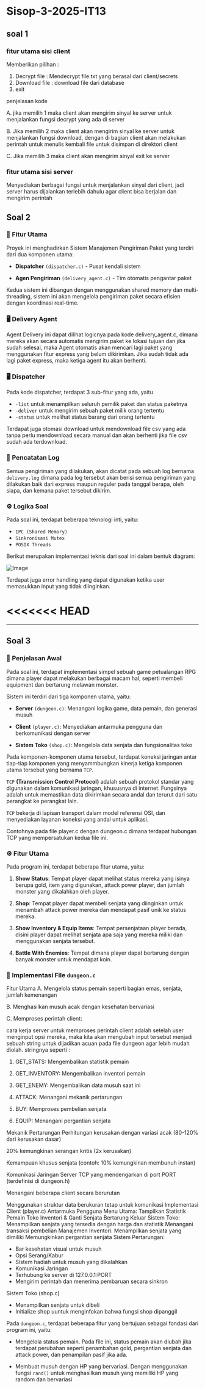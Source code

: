 # Sisop-3-2025-IT13

## soal 1

### fitur utama sisi client
Memberikan pilihan :
1. Decrypt file : Mendecrypt file.txt yang berasal dari client/secrets
2. Download file : download file dari database
3. exit

penjelasan kode

A. jika memilih 1 maka client akan mengirim sinyal ke server untuk menjalankan fungsi decrypt yang ada di server

B. Jika memilih 2 maka client akan mengirim sinyal ke server untuk menjalankan fungsi download, dengan di bagian client akan melakukan perintah untuk menulis kembali file untuk disimpan di direktori client

C. Jika memilih 3 maka client akan mengirim sinyal exit ke server

### fitur utama sisi server
Menyediakan berbagai fungsi untuk menjalankan sinyal dari client, jadi server harus dijalankan terlebih dahulu agar client bisa berjalan dan mengirim perintah


## Soal 2

### 📌 Fitur Utama

Proyek ini menghadirkan Sistem Manajemen Pengiriman Paket yang terdiri dari dua komponen utama:

- **Dispatcher** `(dispatcher.c)` - Pusat kendali sistem

- **Agen Pengiriman** `(delivery_agent.c)` - Tim otomatis pengantar paket

Kedua sistem ini dibangun dengan menggunakan shared memory dan multi-threading, sistem ini akan mengelola pengiriman paket secara efisien dengan koordinasi real-time.

### 🖥️ Delivery Agent

Agent Delivery ini dapat dilihat logicnya pada kode delivery_agent.c, dimana mereka akan secara automatis mengirim paket ke lokasi tujuan dan jika sudah selesai, maka Agent otomatis akan mencari lagi paket yang menggunakan fitur express yang belum dikirimkan. Jika sudah tidak ada lagi paket express, maka ketiga agent itu akan berhenti.

### 🖥️ Dispatcher

Pada kode dispatcher, terdapat 3 sub-fitur yang ada, yaitu

- `-list` untuk menampilkan seluruh pemilik paket dan status paketnya
- `-deliver` untuk mengirim sebuah paket milik orang tertentu
- `-status` untuk melihat status barang dari orang tertentu

Terdapat juga otomasi download untuk mendownload file csv yang ada tanpa perlu mendownload secara manual dan akan berhenti jika file csv sudah ada terdownload.

### 📝 Pencatatan Log

Semua pengiriman yang dilakukan, akan dicatat pada sebuah log bernama `delivery.log` dimana pada log tersebut akan berisi semua pengiriman yang dilakukan baik dari express maupun reguler pada tanggal berapa, oleh siapa, dan kemana paket tersebut dikirim.

### ⚙️ Logika Soal

Pada soal ini, terdapat beberapa teknologi inti, yaitu:
- `IPC (Shared Memory)`
- `Sinkronisasi Mutex`
- `POSIX Threads`

Berikut merupakan implementasi teknis dari soal ini dalam bentuk diagram:

![Image](https://github.com/user-attachments/assets/1a7408af-d1e6-4d77-8907-c3828aa5e3d1)

Terdapat juga error handling yang dapat digunakan ketika user memasukkan input yang tidak diinginkan.

<<<<<<< HEAD
=======
---

## Soal 3

### 📌 Penjelasan Awal

Pada soal ini, terdapat implementasi simpel sebuah game petualangan RPG dimana player dapat melakukan berbagai macam hal, seperti membeli equipment dan bertarung melawan monster.

Sistem ini terdiri dari tiga komponen utama, yaitu:

- **Server** `(dungeon.c)`: Menangani logika game, data pemain, dan generasi musuh

- **Client** `(player.c)`: Menyediakan antarmuka pengguna dan berkomunikasi dengan server

- **Sistem Toko** `(shop.c)`: Mengelola data senjata dan fungsionalitas toko

Pada komponen-komponen utama tersebut, terdapat koneksi jaringan antar tiap-tiap komponen yang menyammbungkan kinerja ketiga komponen utama tersebut yang bernama `TCP`.

`TCP` **(Transmission Control Protocol)** adalah sebuah protokol standar yang digunakan dalam komunikasi jaringan, khususnya di internet. Fungsinya adalah untuk memastikan data dikirimkan secara andal dan terurut dari satu perangkat ke perangkat lain. 

`TCP` bekerja di lapisan transport dalam model referensi OSI, dan menyediakan layanan koneksi yang andal untuk aplikasi. 

Contohnya pada file player.c dengan dungeon.c dimana terdapat hubungan TCP yang mempersatukan kedua file ini.

### ⚙️ Fitur Utama

Pada program ini, terdapat beberapa fitur utama, yaitu:

1. **Show Status**: Tempat player dapat melihat status mereka yang isinya berupa gold, item yang digunakan, attack power player, dan jumlah monster yang dikalahkan oleh player.

2. **Shop**: Tempat player dapat membeli senjata yang diinginkan untuk menambah attack power mereka dan mendapat pasif unik ke status mereka.

3. **Show Inventory & Equip Items**: Tempat persenjataan player berada, disini player dapat melihat senjata apa saja yang mereka miliki dan menggunakan senjata tersebut.

4. **Battle With Enemies**: Tempat dimana player dapat bertarung dengan banyak monster untuk mendapat koin.

### 🔧 Implementasi File `dungeon.c`

Fitur Utama
A. Mengelola status pemain seperti bagian emas, senjata, jumlah kemenangan

B. Menghasilkan musuh acak dengan kesehatan bervariasi

C. Memproses perintah client:

cara kerja server untuk memproses perintah client adalah setelah user menginput opsi mereka, maka kita akan mengubah input tersebut menjadi sebuah string untuk dijadikan acuan pada file dungeon agar lebih mudah diolah.
stringnya seperti :

1. GET_STATS: Mengembalikan statistik pemain

2. GET_INVENTORY: Mengembalikan inventori pemain

3. GET_ENEMY: Mengembalikan data musuh saat ini

4. ATTACK: Menangani mekanik pertarungan

5. BUY: Memproses pembelian senjata

6. EQUIP: Menangani pergantian senjata

Mekanik Pertarungan
Perhitungan kerusakan dengan variasi acak (80-120% dari kerusakan dasar)

20% kemungkinan serangan kritis (2x kerusakan)

Kemampuan khusus senjata (contoh: 10% kemungkinan membunuh instan)

Komunikasi Jaringan
Server TCP yang mendengarkan di port PORT (terdefinisi di dungeon.h)

Menangani beberapa client secara berurutan

Menggunakan struktur data berukuran tetap untuk komunikasi
Implementasi Client (player.c)
Antarmuka Pengguna
Menu Utama:
Tampilkan Statistik Pemain
Toko
Inventori & Ganti Senjata
Bertarung
Keluar
Sistem Toko:
Menampilkan senjata yang tersedia dengan harga dan statistik
Menangani transaksi pembelian
Manajemen Inventori:
Menampilkan senjata yang dimiliki
Memungkinkan pergantian senjata
Sistem Pertarungan:
- Bar kesehatan visual untuk musuh
- Opsi Serang/Kabur
- Sistem hadiah untuk musuh yang dikalahkan
- Komunikasi Jaringan
- Terhubung ke server di 127.0.0.1:PORT
- Mengirim perintah dan menerima pembaruan secara sinkron

Sistem Toko (shop.c)

- Menampilkan senjata untuk dibeli
- Initialize shop uuntuk menginfokan bahwa fungsi shop dipanggil

Pada `dungeon.c`, terdapat beberapa fitur yang bertujuan sebagai fondasi dari program ini, yaitu:

- Mengelola status pemain. Pada file ini, status pemain akan diubah jika terdapat perubahan seperti penambahan gold, pergantian senjata dan attack power, dan penampilan pasif jika ada.

- Membuat musuh dengan HP yang bervariasi. Dengan menggunakan fungsi `rand()` untuk menghasilkan musuh yang memiliki HP yang random dan bervariasi
